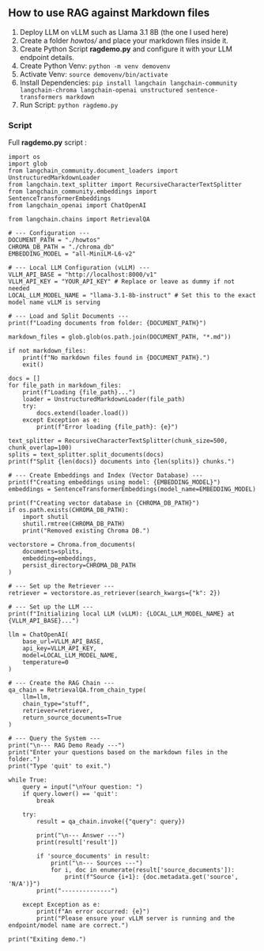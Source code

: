 ## How to use RAG against Markdown files

1. Deploy LLM on vLLM such as Llama 3.1 8B (the one I used here)
2. Create a folder *howtos/* and place your markdown files inside it.
3. Create Python Script **ragdemo.py** and configure it with your LLM endpoint details.
4. Create Python Venv: `python -m venv demovenv`
5. Activate Venv: `source demovenv/bin/activate`
6. Install Dependencies: `pip install langchain langchain-community langchain-chroma langchain-openai unstructured sentence-transformers markdown`
7. Run Script: `python ragdemo.py`


### Script
Full **ragdemo.py** script :
```
import os
import glob
from langchain_community.document_loaders import UnstructuredMarkdownLoader
from langchain.text_splitter import RecursiveCharacterTextSplitter
from langchain_community.embeddings import SentenceTransformerEmbeddings
from langchain_openai import ChatOpenAI

from langchain.chains import RetrievalQA

# --- Configuration ---
DOCUMENT_PATH = "./howtos"
CHROMA_DB_PATH = "./chroma_db"
EMBEDDING_MODEL = "all-MiniLM-L6-v2"

# --- Local LLM Configuration (vLLM) ---
VLLM_API_BASE = "http://localhost:8000/v1"
VLLM_API_KEY = "YOUR_API_KEY" # Replace or leave as dummy if not needed
LOCAL_LLM_MODEL_NAME = "llama-3.1-8b-instruct" # Set this to the exact model name vLLM is serving

# --- Load and Split Documents ---
print(f"Loading documents from folder: {DOCUMENT_PATH}")

markdown_files = glob.glob(os.path.join(DOCUMENT_PATH, "*.md"))

if not markdown_files:
    print(f"No markdown files found in {DOCUMENT_PATH}.")
    exit()

docs = []
for file_path in markdown_files:
    print(f"Loading {file_path}...")
    loader = UnstructuredMarkdownLoader(file_path)
    try:
        docs.extend(loader.load())
    except Exception as e:
        print(f"Error loading {file_path}: {e}")

text_splitter = RecursiveCharacterTextSplitter(chunk_size=500, chunk_overlap=100)
splits = text_splitter.split_documents(docs)
print(f"Split {len(docs)} documents into {len(splits)} chunks.")

# --- Create Embeddings and Index (Vector Database) ---
print(f"Creating embeddings using model: {EMBEDDING_MODEL}")
embeddings = SentenceTransformerEmbeddings(model_name=EMBEDDING_MODEL)

print(f"Creating vector database in {CHROMA_DB_PATH}")
if os.path.exists(CHROMA_DB_PATH):
    import shutil
    shutil.rmtree(CHROMA_DB_PATH)
    print("Removed existing Chroma DB.")

vectorstore = Chroma.from_documents(
    documents=splits,
    embedding=embeddings,
    persist_directory=CHROMA_DB_PATH
)

# --- Set up the Retriever ---
retriever = vectorstore.as_retriever(search_kwargs={"k": 2})

# --- Set up the LLM ---
print(f"Initializing local LLM (vLLM): {LOCAL_LLM_MODEL_NAME} at {VLLM_API_BASE}...")

llm = ChatOpenAI(
    base_url=VLLM_API_BASE,
    api_key=VLLM_API_KEY,
    model=LOCAL_LLM_MODEL_NAME,
    temperature=0
)

# --- Create the RAG Chain ---
qa_chain = RetrievalQA.from_chain_type(
    llm=llm,
    chain_type="stuff",
    retriever=retriever,
    return_source_documents=True
)

# --- Query the System ---
print("\n--- RAG Demo Ready ---")
print("Enter your questions based on the markdown files in the folder.")
print("Type 'quit' to exit.")

while True:
    query = input("\nYour question: ")
    if query.lower() == 'quit':
        break

    try:
        result = qa_chain.invoke({"query": query})

        print("\n--- Answer ---")
        print(result['result'])

        if 'source_documents' in result:
            print("\n--- Sources ---")
            for i, doc in enumerate(result['source_documents']):
                print(f"Source {i+1}: {doc.metadata.get('source', 'N/A')}")
        print("--------------")

    except Exception as e:
        print(f"An error occurred: {e}")
        print("Please ensure your vLLM server is running and the endpoint/model name are correct.")

print("Exiting demo.")

``` 
